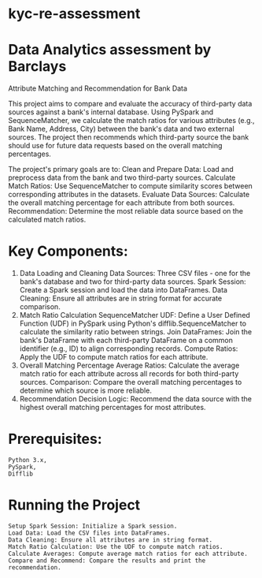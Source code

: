 # kyc-re-assessment
# Data Analytics assessment by Barclays

Attribute Matching and Recommendation for Bank Data

This project aims to compare and evaluate the accuracy of third-party data sources against a bank's internal database. Using PySpark and SequenceMatcher, we calculate the match ratios for various attributes (e.g., Bank Name, Address, City) between the bank's data and two external sources. The project then recommends which third-party source the bank should use for future data requests based on the overall matching percentages.

The project's primary goals are to:
	Clean and Prepare Data: Load and preprocess data from the bank and two third-party sources.
	Calculate Match Ratios: Use SequenceMatcher to compute similarity scores between corresponding attributes in the datasets.
	Evaluate Data Sources: Calculate the overall matching percentage for each attribute from both sources.
	Recommendation: Determine the most reliable data source based on the calculated match ratios.

# Key Components:
1. Data Loading and Cleaning
	Data Sources: Three CSV files - one for the bank's database and two for third-party data sources.
	Spark Session: Create a Spark session and load the data into DataFrames.
	Data Cleaning: Ensure all attributes are in string format for accurate comparison.
2. Match Ratio Calculation
	SequenceMatcher UDF: Define a User Defined Function (UDF) in PySpark using Python's difflib.SequenceMatcher to calculate the similarity ratio between strings.
	Join DataFrames: Join the bank's DataFrame with each third-party DataFrame on a common identifier (e.g., ID) to align corresponding records.
	Compute Ratios: Apply the UDF to compute match ratios for each attribute.
3. Overall Matching Percentage
	Average Ratios: Calculate the average match ratio for each attribute across all records for both third-party sources.
	Comparison: Compare the overall matching percentages to determine which source is more reliable.
4. Recommendation
	Decision Logic: Recommend the data source with the highest overall matching percentages for most attributes.

# Prerequisites:
	Python 3.x,
	PySpark,
	Difflib
 
# Running the Project
	Setup Spark Session: Initialize a Spark session.
	Load Data: Load the CSV files into DataFrames.
	Data Cleaning: Ensure all attributes are in string format.
	Match Ratio Calculation: Use the UDF to compute match ratios.
	Calculate Averages: Compute average match ratios for each attribute.
	Compare and Recommend: Compare the results and print the recommendation.
